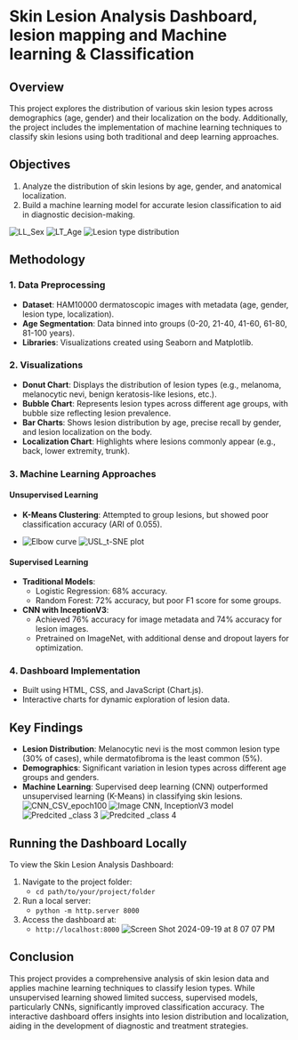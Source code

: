 
# Skin Lesion Analysis Dashboard, lesion mapping and Machine learning & Classification

## Overview
This project explores the distribution of various skin lesion types across demographics (age, gender) and their localization on the body. Additionally, the project includes the implementation of machine learning techniques to classify skin lesions using both traditional and deep learning approaches.

## Objectives
1. Analyze the distribution of skin lesions by age, gender, and anatomical localization.
2. Build a machine learning model for accurate lesion classification to aid in diagnostic decision-making.

   
![LL_Sex](https://github.com/user-attachments/assets/7db79b94-7fd7-4b28-9df5-cd055f633b47)
![LT_Age](https://github.com/user-attachments/assets/1b95d1ad-ed65-4d83-81a8-9d3ca96f15cc)
![Lesion type distribution](https://github.com/user-attachments/assets/eb24686a-0569-493f-a0b5-f7d8e3f2d4e2)


## Methodology
### 1. Data Preprocessing
- **Dataset**: HAM10000 dermatoscopic images with metadata (age, gender, lesion type, localization).
- **Age Segmentation**: Data binned into groups (0-20, 21-40, 41-60, 61-80, 81-100 years).
- **Libraries**: Visualizations created using Seaborn and Matplotlib.

### 2. Visualizations
- **Donut Chart**: Displays the distribution of lesion types (e.g., melanoma, melanocytic nevi, benign keratosis-like lesions, etc.).
- **Bubble Chart**: Represents lesion types across different age groups, with bubble size reflecting lesion prevalence.
- **Bar Charts**: Shows lesion distribution by age, precise recall by gender, and lesion localization on the body.
- **Localization Chart**: Highlights where lesions commonly appear (e.g., back, lower extremity, trunk).

### 3. Machine Learning Approaches
#### Unsupervised Learning
- **K-Means Clustering**: Attempted to group lesions, but showed poor classification accuracy (ARI of 0.055).

- ![Elbow curve](https://github.com/user-attachments/assets/419e40b7-29f9-4bd4-9dc4-4f7fbc8e9745)
![USL_t-SNE plot](https://github.com/user-attachments/assets/476eec12-976d-47ef-89c9-e64a00d1910b)


#### Supervised Learning
- **Traditional Models**: 
  - Logistic Regression: 68% accuracy.
  - Random Forest: 72% accuracy, but poor F1 score for some groups.
- **CNN with InceptionV3**: 
  - Achieved 76% accuracy for image metadata and 74% accuracy for lesion images.
  - Pretrained on ImageNet, with additional dense and dropout layers for optimization.

### 4. Dashboard Implementation
- Built using HTML, CSS, and JavaScript (Chart.js).
- Interactive charts for dynamic exploration of lesion data.

## Key Findings
- **Lesion Distribution**: Melanocytic nevi is the most common lesion type (30% of cases), while dermatofibroma is the least common (5%).
- **Demographics**: Significant variation in lesion types across different age groups and genders.
- **Machine Learning**: Supervised deep learning (CNN) outperformed unsupervised learning (K-Means) in classifying skin lesions.
![CNN_CSV_epoch100](https://github.com/user-attachments/assets/86f323d9-7df1-4f38-8d25-754380202ebd)
![Image CNN, InceptionV3 model](https://github.com/user-attachments/assets/4e201b2e-2c88-41cb-930c-edc7a99b6ae7)
![Predcited  _class 3](https://github.com/user-attachments/assets/998255e9-d086-4786-b348-52d2206f094c)
![Predcited _class 4](https://github.com/user-attachments/assets/dec37485-4887-4258-870c-a5b54919d362)

## Running the Dashboard Locally
To view the Skin Lesion Analysis Dashboard:
1. Navigate to the project folder:
   - `cd path/to/your/project/folder`
2. Run a local server:
   - `python -m http.server 8000`
3. Access the dashboard at:
   - `http://localhost:8000`
![Screen Shot 2024-09-19 at 8 07 07 PM](https://github.com/user-attachments/assets/6e975f7f-1a20-4017-a23e-d26bafed07b9)

## Conclusion
This project provides a comprehensive analysis of skin lesion data and applies machine learning techniques to classify lesion types. While unsupervised learning showed limited success, supervised models, particularly CNNs, significantly improved classification accuracy. The interactive dashboard offers insights into lesion distribution and localization, aiding in the development of diagnostic and treatment strategies.

